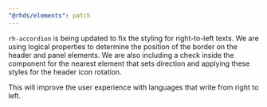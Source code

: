 ```yaml
---
"@rhds/elements": patch
---
```


`rh-accordion` is being updated to fix the styling for right-to-left texts.  We are using logical properties to determine the position of the border on the header and panel elements.  We are also including a check inside the component for the nearest element that sets direction and applying these styles for the header icon rotation. 

This will improve the user experience with languages that write from right to left.
